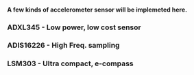 
#### A few kinds of accelerometer sensor will be implemeted here.

### ADXL345 - Low power, low cost sensor

### ADIS16226 - High Freq. sampling

### LSM303 - Ultra compact, e-compass

